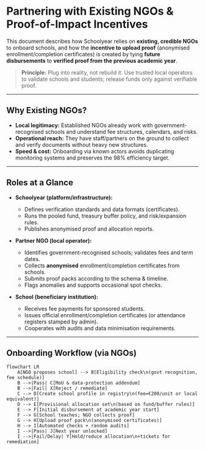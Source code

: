 # Partnering with Existing NGOs & Proof-of-Impact Incentives

This document describes how Schoolyear relies on **existing, credible NGOs** to onboard schools, and how the **incentive to upload proof** (anonymised enrollment/completion certificates) is created by tying **future disbursements** to **verified proof from the previous academic year**.

> **Principle:** Plug into reality, not rebuild it. Use trusted local operators to validate schools and students; release funds only against verifiable proof.

---

## Why Existing NGOs?

- **Local legitimacy:** Established NGOs already work with government-recognised schools and understand fee structures, calendars, and risks.
- **Operational reach:** They have staff/partners on the ground to collect and verify documents without heavy new structures.
- **Speed & cost:** Onboarding via known actors avoids duplicating monitoring systems and preserves the 98% efficiency target.

---

## Roles at a Glance

- **Schoolyear (platform/infrastructure):**
  - Defines verification standards and data formats (certificates).
  - Runs the pooled fund, treasury buffer policy, and risk/expansion rules.
  - Publishes anonymised proof and allocation reports.

- **Partner NGO (local operator):**
  - Identifies government-recognised schools; validates fees and term dates.
  - Collects **anonymised** enrollment/completion certificates from schools.
  - Submits proof packs according to the schema & timeline.
  - Flags anomalies and supports occasional spot checks.

- **School (beneficiary institution):**
  - Receives fee payments for sponsored students.
  - Issues official enrollment/completion certificates (or attendance registers stamped by admin).
  - Cooperates with audits and data minimisation requirements.

---

## Onboarding Workflow (via NGOs)

```mermaid
flowchart LR
    A[NGO proposes school] --> B[Eligibility check\n(govt recognition, fee schedule)]
    B -->|Pass| C[MoU & data-protection addendum]
    B -->|Fail| X[Reject / remediate]
    C --> D[Create school profile in registry\n(fee=€200/unit or local equivalent)]
    D --> E[Provisional allocation set\n(based on fund/buffer rules)]
    E --> F[Initial disbursement at academic year start]
    F --> G[School teaches; NGO collects proof]
    G --> H[Upload proof pack\n(anonymised certificates)]
    H --> I[Automated checks + random audits]
    I -->|Pass| J[Next year unlocked]
    I -->|Fail/Delay| Y[Hold/reduce allocation\n+tickets for remediation]
